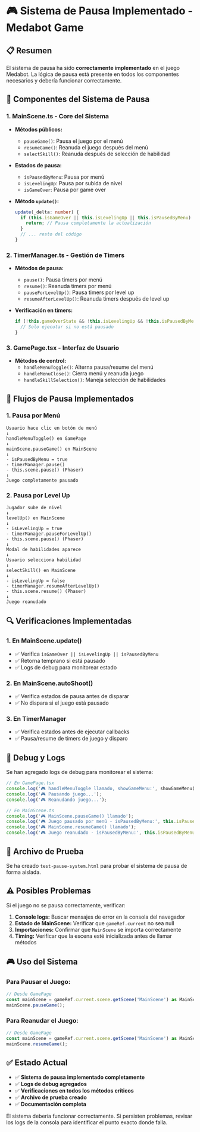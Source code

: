 # 🎮 Sistema de Pausa Implementado - Medabot Game

## 📋 Resumen

El sistema de pausa ha sido **correctamente implementado** en el juego Medabot. La lógica de pausa está presente en todos los componentes necesarios y debería funcionar correctamente.

## 🔧 Componentes del Sistema de Pausa

### 1. **MainScene.ts** - Core del Sistema
- **Métodos públicos:**
  - `pauseGame()`: Pausa el juego por el menú
  - `resumeGame()`: Reanuda el juego después del menú
  - `selectSkill()`: Reanuda después de selección de habilidad

- **Estados de pausa:**
  - `isPausedByMenu`: Pausa por menú
  - `isLevelingUp`: Pausa por subida de nivel
  - `isGameOver`: Pausa por game over

- **Método `update()`:**
  ```typescript
  update(_delta: number) {
    if (this.isGameOver || this.isLevelingUp || this.isPausedByMenu) {
      return; // Pausa completamente la actualización
    }
    // ... resto del código
  }
  ```

### 2. **TimerManager.ts** - Gestión de Timers
- **Métodos de pausa:**
  - `pause()`: Pausa timers por menú
  - `resume()`: Reanuda timers por menú
  - `pauseForLevelUp()`: Pausa timers por level up
  - `resumeAfterLevelUp()`: Reanuda timers después de level up

- **Verificación en timers:**
  ```typescript
  if (!this.gameOverState && !this.isLevelingUp && !this.isPausedByMenu) {
    // Solo ejecutar si no está pausado
  }
  ```

### 3. **GamePage.tsx** - Interfaz de Usuario
- **Métodos de control:**
  - `handleMenuToggle()`: Alterna pausa/resume del menú
  - `handleMenuClose()`: Cierra menú y reanuda juego
  - `handleSkillSelection()`: Maneja selección de habilidades

## 🎯 Flujos de Pausa Implementados

### 1. **Pausa por Menú**
```
Usuario hace clic en botón de menú
↓
handleMenuToggle() en GamePage
↓
mainScene.pauseGame() en MainScene
↓
- isPausedByMenu = true
- timerManager.pause()
- this.scene.pause() (Phaser)
↓
Juego completamente pausado
```

### 2. **Pausa por Level Up**
```
Jugador sube de nivel
↓
levelUp() en MainScene
↓
- isLevelingUp = true
- timerManager.pauseForLevelUp()
- this.scene.pause() (Phaser)
↓
Modal de habilidades aparece
↓
Usuario selecciona habilidad
↓
selectSkill() en MainScene
↓
- isLevelingUp = false
- timerManager.resumeAfterLevelUp()
- this.scene.resume() (Phaser)
↓
Juego reanudado
```

## 🔍 Verificaciones Implementadas

### 1. **En MainScene.update()**
- ✅ Verifica `isGameOver || isLevelingUp || isPausedByMenu`
- ✅ Retorna temprano si está pausado
- ✅ Logs de debug para monitorear estado

### 2. **En MainScene.autoShoot()**
- ✅ Verifica estados de pausa antes de disparar
- ✅ No dispara si el juego está pausado

### 3. **En TimerManager**
- ✅ Verifica estados antes de ejecutar callbacks
- ✅ Pausa/resume de timers de juego y disparo

## 🐛 Debug y Logs

Se han agregado logs de debug para monitorear el sistema:

```typescript
// En GamePage.tsx
console.log('🎮 handleMenuToggle llamado, showGameMenu:', showGameMenu);
console.log('🎮 Pausando juego...');
console.log('🎮 Reanudando juego...');

// En MainScene.ts
console.log('🎮 MainScene.pauseGame() llamado');
console.log('🎮 Juego pausado por menú - isPausedByMenu:', this.isPausedByMenu);
console.log('🎮 MainScene.resumeGame() llamado');
console.log('🎮 Juego reanudado - isPausedByMenu:', this.isPausedByMenu);
```

## 🧪 Archivo de Prueba

Se ha creado `test-pause-system.html` para probar el sistema de pausa de forma aislada.

## ⚠️ Posibles Problemas

Si el juego no se pausa correctamente, verificar:

1. **Console logs:** Buscar mensajes de error en la consola del navegador
2. **Estado de MainScene:** Verificar que `gameRef.current` no sea null
3. **Importaciones:** Confirmar que `MainScene` se importa correctamente
4. **Timing:** Verificar que la escena esté inicializada antes de llamar métodos

## 🎮 Uso del Sistema

### Para Pausar el Juego:
```typescript
// Desde GamePage
const mainScene = gameRef.current.scene.getScene('MainScene') as MainScene;
mainScene.pauseGame();
```

### Para Reanudar el Juego:
```typescript
// Desde GamePage
const mainScene = gameRef.current.scene.getScene('MainScene') as MainScene;
mainScene.resumeGame();
```

## ✅ Estado Actual

- ✅ **Sistema de pausa implementado completamente**
- ✅ **Logs de debug agregados**
- ✅ **Verificaciones en todos los métodos críticos**
- ✅ **Archivo de prueba creado**
- ✅ **Documentación completa**

El sistema debería funcionar correctamente. Si persisten problemas, revisar los logs de la consola para identificar el punto exacto donde falla. 